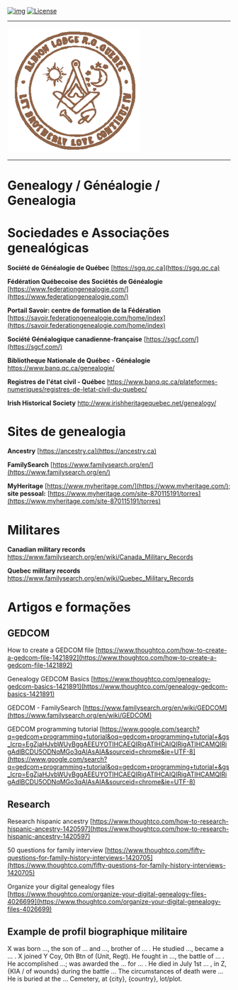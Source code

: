 <!-- ENTETE -->
[![img](https://img.shields.io/badge/Cycle%20de%20Vie-Édition-339999)](https://franc-maconnerie.ca)
[![License](https://img.shields.io/badge/Licence-MIT-blue)](LICENSE)

---

<div>
    <a target="_blank" href="https://franc-maconnerie.ca">
      <img src="images/logo.png" alt="Julio Torres Freemasonry" width="300"/>
    </a>
</div>

--- 

<!-- FIN ENTETE -->

# Genealogy / Généalogie / Genealogia

# Sociedades e Associações genealógicas

**Société de Généalogie de Québec** [https://sgq.qc.ca](https://sgq.qc.ca)  

**Fédération Québecoise des Sociétés de Généalogie** [https://www.federationgenealogie.com/](https://www.federationgenealogie.com/)

**Portail Savoir: centre de formation de la Fédération** [https://savoir.federationgenealogie.com/home/index](https://savoir.federationgenealogie.com/home/index)   

**Société Généalogique canadienne-française** [https://sgcf.com/](https://sgcf.com/)

**Bibliotheque Nationale de Québec - Généalogie** https://www.banq.qc.ca/genealogie/

**Registres de l'état civil - Québec** https://www.banq.qc.ca/plateformes-numeriques/registres-de-letat-civil-du-quebec/

**Irish Historical Society** http://www.irishheritagequebec.net/genealogy/


# Sites de genealogia 

**Ancestry** [https://ancestry.ca](https://ancestry.ca)  

**FamilySearch** [https://www.familysearch.org/en/](https://www.familysearch.org/en/)  

**MyHeritage** [https://www.myheritage.com/](https://www.myheritage.com/); **site pessoal:**
[https://www.myheritage.com/site-870115191/torres](https://www.myheritage.com/site-870115191/torres)

# Militares

**Canadian military records** https://www.familysearch.org/en/wiki/Canada_Military_Records

**Quebec military records** https://www.familysearch.org/en/wiki/Quebec_Military_Records

# Artigos e formações 

## GEDCOM 
How to create a GEDCOM file 
[https://www.thoughtco.com/how-to-create-a-gedcom-file-1421892](https://www.thoughtco.com/how-to-create-a-gedcom-file-1421892)

Genealogy GEDCOM Basics
[https://www.thoughtco.com/genealogy-gedcom-basics-1421891](https://www.thoughtco.com/genealogy-gedcom-basics-1421891)

GEDCOM - FamilySearch [https://www.familysearch.org/en/wiki/GEDCOM](https://www.familysearch.org/en/wiki/GEDCOM) 

GEDCOM programming tutorial [https://www.google.com/search?q=gedcom+programming+tutorial&oq=gedcom+programming+tutorial+&gs_lcrp=EgZjaHJvbWUyBggAEEUYOTIHCAEQIRigATIHCAIQIRigATIHCAMQIRigAdIBCDU5ODNqMGo3qAIAsAIA&sourceid=chrome&ie=UTF-8](https://www.google.com/search?q=gedcom+programming+tutorial&oq=gedcom+programming+tutorial+&gs_lcrp=EgZjaHJvbWUyBggAEEUYOTIHCAEQIRigATIHCAIQIRigATIHCAMQIRigAdIBCDU5ODNqMGo3qAIAsAIA&sourceid=chrome&ie=UTF-8)



## Research
Research hispanic ancestry
[https://www.thoughtco.com/how-to-research-hispanic-ancestry-1420597](https://www.thoughtco.com/how-to-research-hispanic-ancestry-1420597)

50 questions for family interview 
[https://www.thoughtco.com/fifty-questions-for-family-history-interviews-1420705](https://www.thoughtco.com/fifty-questions-for-family-history-interviews-1420705)

Organize your digital genealogy files 
[https://www.thoughtco.com/organize-your-digital-genealogy-files-4026699](https://www.thoughtco.com/organize-your-digital-genealogy-files-4026699)

## Example de profil biographique militaire

X was born ..., the son of ... and ..., brother of ... . He studied ..., became a ... . 
X joined Y Coy, 0th Btn of (Unit, Regt). He fought in ..., the battle of ... . He accomplished ...; was awarded the ... for ... . 
He died in July 1st ... , in Z, {KIA / of wounds} during the battle ... 
The circumstances of death were ... 
He is buried at the ... Cemetery, at {city}, {country}, lot/plot. 


<!--
@book{Koha::Biblio=HASH(0x55cd0c2b1d70),
	author = {Le Brun, Guy},
	title = {La maçonnerie en Nouvelle-France},
	publisher = {Société de généalogie de Saint-Eustache},
	address = {Saint-Eustache, Québec}
}
@book{Koha::Biblio=HASH(0x55cd0c2b1d28),
	author = {Troublé, Daniel},
	title = {Les recherches généalogiques pour un ancêtre franc-maçon},
	publisher = {Cercle généalogique de la Brie},
	address = {Paris}
}
@book{Koha::Biblio=HASH(0x55cd0cc5aed8),
	title = {La première loge de francs-maçons au Canada},
	publisher = {Pierre-Georges Roy},
	address = {Lévis, Québec}
}
-->

